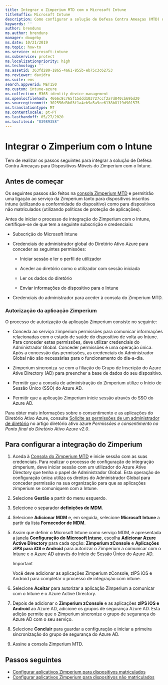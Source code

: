```yaml
---
title: Integrar o Zimperium MTD com o Microsoft Intune
titleSuffix: Microsoft Intune
description: Como configurar a solução de Defesa Contra Ameaças (MTD) do Zimperium com o Microsoft Intune para controlar o acesso aos seus recursos empresariais a partir de dispositivos móveis.
keywords: ''
author: brenduns
ms.author: brenduns
manager: dougeby
ms.date: 10/21/2019
ms.topic: how-to
ms.service: microsoft-intune
ms.subservice: protect
ms.localizationpriority: high
ms.technology: ''
ms.assetid: 363fd280-1865-4a61-855b-eb75c3c62753
ms.reviewer: davidra
ms.suite: ems
search.appverid: MET150
ms.custom: intune-azure
ms.collection: M365-identity-device-management
ms.openlocfilehash: 4666c8c765f15ddd103727ccf2a7d840cb69bd20
ms.sourcegitcommit: 302556d3b03f1a4eb9a5a9ce6138b8119d901575
ms.translationtype: MT
ms.contentlocale: pt-PT
ms.lasthandoff: 05/27/2020
ms.locfileid: "83989358"
---
```

# <a name="integrate-zimperium-with-intune"></a>Integrar o Zimperium com o Intune

Tem de realizar os passos seguintes para integrar a solução de Defesa Contra Ameaças para Dispositivos Móveis do Zimperium com o Intune.

## <a name="before-you-begin"></a>Antes de começar

Os seguintes passos são feitos na [consola Zimperium MTD](https://www.zimperium.com/platform) e permitirão uma ligação ao serviço da Zimperium tanto para dispositivos inscritos intune (utilizando a conformidade do dispositivo) como para dispositivos não matriculados (utilizando políticas de proteção de aplicações).

Antes de iniciar o processo de integração do Zimperium com o Intune, certifique-se de que tem a seguinte subscrição e credenciais:

- Subscrição do Microsoft Intune

- Credenciais de administrador global do Diretório Ativo Azure para conceder as seguintes permissões:

  - Iniciar sessão e ler o perfil de utilizador

  - Aceder ao diretório como o utilizador com sessão iniciada

  - Ler os dados do diretório

  - Enviar informações do dispositivo para o Intune

- Credenciais do administrador para aceder à consola do Zimperium MTD.

### <a name="zimperium-app-authorization"></a>Autorização da aplicação Zimperium

O processo de autorização da aplicação Zimperium consiste no seguinte:

- Conceda ao serviço zimperium permissões para comunicar informações relacionadas com o estado de saúde do dispositivo de volta ao Intune. Para conceder estas permissões, deve utilizar credenciais do Administrador Global. Conceder permissões é uma operação única. Após a concessão das permissões, as credenciais do Administrador Global não são necessárias para o funcionamento do dia-a-dia.

- Zimperium sincroniza-se com a filiação do Grupo de Inscrição do Azure Ative Directory (AD) para preencher a base de dados do seu dispositivo.

- Permitir que a consola de administração do Zimperium utilize o Início de Sessão Único (SSO) do Azure AD.

- Permitir que a aplicação Zimperium inicie sessão através do SSO do Azure AD.

Para obter mais informações sobre o consentimento e as aplicações do Diretório Ativo Azure, consulte [Solicite as permissões de um administrador de diretório](https://docs.microsoft.com/azure/active-directory/develop/v2-permissions-and-consent#request-the-permissions-from-a-directory-admin) no artigo diretório ativo azure *Permissões e consentimento no Ponto final do Diretório Ativo Azure v2.0*.


## <a name="to-set-up-zimperium-integration"></a>Para configurar a integração do Zimperium

1. Aceda à [Consola do Zimperium MTD](https://www.zimperium.com/platform) e inicie sessão com as suas credenciais. Para realizar o processo de configuração de integração zimperium, deve iniciar sessão com um utilizador do Azure Ative Directory que tenha o papel de Administrador Global. Esta operação de configuração única utiliza os direitos do Administrador Global para conceder permissão na sua organização para que as aplicações zimperium se comuniquem com a Intune. 

2. Selecione **Gestão** a partir do menu esquerdo.

3. Selecione o separador **definições de MDM**.

4. Selecione **Adicionar MDM** e, em seguida, selecione **Microsoft Intune** a partir da lista **Fornecedor de MDM**.

5. Assim que definir o Microsoft Intune como serviço MDM, é apresentada a janela **Configuração do Microsoft Intune**, escolha **Adicionar Azure Active Directory** para cada opção: **Zimperium zConsole** e **Aplicações zIPS para iOS e Android** para autorizar o Zimperium a comunicar com o Intune e o Azure AD através do Início de Sessão Único do Azure AD.

    > [!IMPORTANT]  
    > Você deve adicionar as aplicações Zimperium zConsole, zIPS iOS e Android para completar o processo de integração com intune.

6. Selecione **Aceitar** para autorizar a aplicação Zimperium a comunicar com o Intune e o Azure Active Directory.

7. Depois de adicionar o **Zimperium zConsole** e as aplicações **zIPS iOS e Android** ao Azure AD, adicione os grupos de segurança Azure AD. Esta adição permite que o Zimperium sincronize o grupo de segurança do Azure AD com o seu serviço.

8. Selecione **Concluir** para guardar a configuração e iniciar a primeira sincronização do grupo de segurança do Azure AD.

9. Assine a consola Zimperium MTD.

## <a name="next-steps"></a>Passos seguintes

- [Configurar aplicativos Zimperium para dispositivos matriculados](mtd-apps-ios-app-configuration-policy-add-assign.md)
- [Configurar aplicativos Zimperium para dispositivos não matriculados](mtd-add-apps-unenrolled-devices.md)
